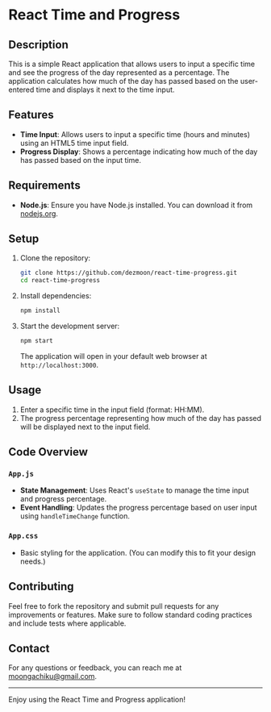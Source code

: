 # React Time and Progress

## Description

This is a simple React application that allows users to input a specific time and see the progress of the day represented as a percentage. The application calculates how much of the day has passed based on the user-entered time and displays it next to the time input.

## Features

- **Time Input**: Allows users to input a specific time (hours and minutes) using an HTML5 time input field.
- **Progress Display**: Shows a percentage indicating how much of the day has passed based on the input time.

## Requirements

- **Node.js**: Ensure you have Node.js installed. You can download it from [nodejs.org](https://nodejs.org/).

## Setup

1. Clone the repository:

   ```bash
   git clone https://github.com/dezmoon/react-time-progress.git
   cd react-time-progress
   ```

2. Install dependencies:

   ```bash
   npm install
   ```

3. Start the development server:

   ```bash
   npm start
   ```

   The application will open in your default web browser at `http://localhost:3000`.

## Usage

1. Enter a specific time in the input field (format: HH:MM).
2. The progress percentage representing how much of the day has passed will be displayed next to the input field.

## Code Overview

### `App.js`

- **State Management**: Uses React's `useState` to manage the time input and progress percentage.
- **Event Handling**: Updates the progress percentage based on user input using `handleTimeChange` function.

### `App.css`

- Basic styling for the application. (You can modify this to fit your design needs.)

## Contributing

Feel free to fork the repository and submit pull requests for any improvements or features. Make sure to follow standard coding practices and include tests where applicable.

## Contact

For any questions or feedback, you can reach me at [moongachiku@gmail.com](mailto:moongachiku@gmail.com).

---

Enjoy using the React Time and Progress application!
